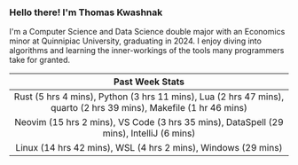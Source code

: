 
### Hello there! I'm Thomas Kwashnak

I'm a Computer Science and Data Science double major with an Economics
minor at Quinnipiac University, graduating in 2024.
I enjoy diving into algorithms and learning the inner-workings of the tools
many programmers take for granted.

| Past Week Stats |
| :---: |
| Rust (5 hrs 4 mins), Python (3 hrs 11 mins), Lua (2 hrs 47 mins), quarto (2 hrs 39 mins), Makefile (1 hr 46 mins) |
| Neovim (15 hrs 2 mins), VS Code (3 hrs 35 mins), DataSpell (29 mins), IntelliJ (6 mins) |
| Linux (14 hrs 42 mins), WSL (4 hrs 2 mins), Windows (29 mins) |

